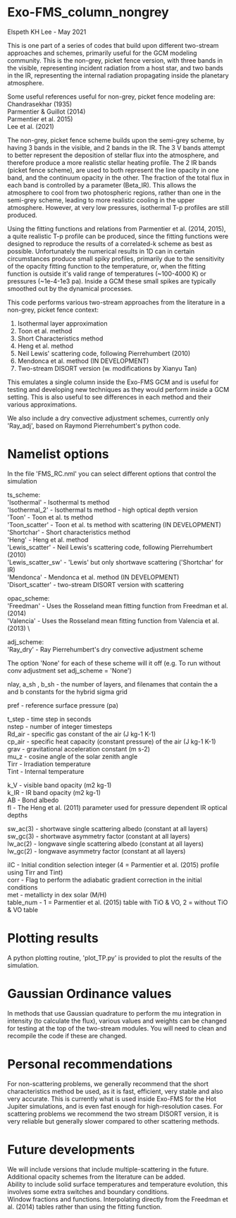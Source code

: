 # Exo-FMS_column_nongrey

Elspeth KH Lee - May 2021

This is one part of a series of codes that build upon different two-stream approaches and schemes, primarily useful for the GCM modeling community.
This is the non-grey, picket fence version, with three bands in the visible, representing incident radiation from a host star, and two bands in the IR, representing the internal radiation propagating inside the planetary atmosphere.

Some useful references useful for non-grey, picket fence modeling are: \
Chandrasekhar (1935) \
Parmentier & Guillot (2014) \
Parmentier et al.  2015) \
Lee et al. (2021)

The non-grey, picket fence scheme builds upon the semi-grey scheme, by having 3 bands in the visible, and 2 bands in the IR.
The 3 V bands attempt to better represent the deposition of stellar flux into the atmosphere, and therefore produce a more realistic stellar heating profile.
The 2 IR bands (picket fence scheme), are used to both represent the line opacity in one band, and the continuum opacity in the other.
The fraction of the total flux in each band is controlled by a parameter (Beta_IR).
This allows the atmosphere to cool from two photospheric regions, rather than one in the semi-grey scheme, leading to more realistic cooling in the upper atmosphere.
However, at very low pressures, isothermal T-p profiles are still produced.

Using the fitting functions and relations from Parmentier et al. (2014, 2015), a quite realistic T-p profile can be produced, since the fitting functions were designed to reproduce the results of a correlated-k scheme as best as possible.
Unfortunately the numerical results in 1D can in certain circumstances produce small spiky profiles, primarily due to the sensitivity of the opacity fitting function to the temperature, or, when the fitting function is outside it's valid range of temperatures (~100-4000 K) or pressures (~1e-4-1e3 pa).
Inside a GCM these small spikes are typically smoothed out by the dynamical processes.

This code performs various two-stream approaches from the literature in a non-grey, picket fence context:
1. Isothermal layer approximation
2. Toon et al. method
3. Short Characteristics method
4. Heng et al. method
5. Neil Lewis' scattering code, following Pierrehumbert (2010)
6. Mendonca et al. method (IN DEVELOPMENT)
7. Two-stream DISORT version (w. modifications by Xianyu Tan)

This emulates a single column inside the Exo-FMS GCM and is useful for testing and developing new techniques
as they would perform inside a GCM setting. This is also useful to see differences in each method and their various approximations.

We also include a dry convective adjustment schemes, currently only 'Ray_adj', based on Raymond Pierrehumbert's python code.

# Namelist options

In the file 'FMS_RC.nml' you can select different options that control the simulation

ts_scheme: \
'Isothermal' - Isothermal ts method \
'Isothermal_2' - Isothermal ts method - high optical depth version \
'Toon' - Toon et al. ts method \
'Toon_scatter' - Toon et al. ts method with scattering (IN DEVELOPMENT) \
'Shortchar' -  Short characteristics method \
'Heng' - Heng et al. method \
'Lewis_scatter' - Neil Lewis's scattering code, following Pierrehumbert (2010) \
'Lewis_scatter_sw' - 'Lewis' but only shortwave scattering ('Shortchar' for IR) \
'Mendonca' - Mendonca et al. method (IN DEVELOPMENT) \
'Disort_scatter' - two-stream DISORT version with scattering

opac_scheme: \
'Freedman' - Uses the Rosseland mean fitting function from Freedman et al. (2014) \
'Valencia' - Uses the Rosseland mean fitting function from Valencia et al. (2013) \

adj_scheme: \
'Ray_dry' - Ray Pierrehumbert's dry convective adjustment scheme

The option 'None' for each of these scheme will it off (e.g. To run without conv adjustment set adj_scheme = 'None')

nlay, a_sh , b_sh - the number of layers, and filenames that contain the a and b constants for the hybrid sigma grid

pref - reference surface pressure (pa)

t_step - time step in seconds \
nstep - number of integer timesteps \
Rd_air - specific gas constant of the air (J kg-1 K-1)\
cp_air - specific heat capacity (constant pressure) of the air (J kg-1 K-1) \
grav - gravitational acceleration constant (m s-2) \
mu_z - cosine angle of the solar zenith angle \
Tirr - Irradiation temperature \
Tint - Internal temperature

k_V - visible band opacity (m2 kg-1) \
k_IR - IR band opacity (m2 kg-1) \
AB - Bond albedo \
fl - The Heng et al. (2011) parameter used for pressure dependent IR optical depths

sw_ac(3) - shortwave single scattering albedo (constant at all layers) \
sw_gc(3) - shortwave asymmetry factor (constant at all layers) \
lw_ac(2) - longwave single scattering albedo (constant at all layers) \
lw_gc(2) - longwave asymmetry factor (constant at all layers)

iIC - Initial condition selection integer (4 = Parmentier et al. (2015) profile using Tirr and Tint) \
corr - Flag to perform the adiabatic gradient correction in the initial conditions \
met - metallicty in dex solar (M/H) \
table_num - 1 = Parmentier et al. (2015) table with TiO & VO, 2 = without TiO & VO table

# Plotting results

A python plotting routine, 'plot_TP.py' is provided to plot the results of the simulation.

# Gaussian Ordinance values

In methods that use Gaussian quadrature to perform the mu integration in intensity (to calculate the flux), various values and weights can be changed for testing at the top of the two-stream modules.
You will need to clean and recompile the code if these are changed.

# Personal recommendations

For non-scattering problems, we generally recommend that the short characteristics method be used, as it is fast, efficient, very stable and also very accurate. This is currently what is used inside Exo-FMS for the Hot Jupiter simulations, and is even fast enough for high-resolution cases.
For scattering problems we recommend the two stream DISORT version, it is very reliable but generally slower compared to other scattering methods.

# Future developments

We will include versions that include multiple-scattering in the future. \
Additional opacity schemes from the literature can be added. \
Ability to include solid surface temperatures and temperature evolution, this involves some extra switches and boundary conditions. \
Window fractions and functions.
Interpolating directly from the Freedman et al. (2014) tables rather than using the fitting function.

